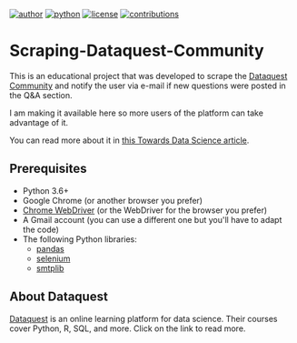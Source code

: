 [![author](https://badgen.net/badge/Author/otavio-s-s/blue)](https://www.linkedin.com/in/otavioss28/) [![python](https://badgen.net/badge/Python/3.6+/yellow)](https://www.python.org) [![license](https://img.shields.io/badge/License-MIT-red)](https://github.com/otavio-s-s/data_science/blob/master/LICENSE) [![contributions](https://badgen.net/badge/Contributions/Welcome/green)](https://github.com/otavio-s-s/data_science/issues) 

# Scraping-Dataquest-Community

This is an educational project that was developed to scrape the [Dataquest Community](https://community.dataquest.io/) and notify the user via e-mail if new questions were posted  in the Q&A section.

I am making it available here so more users of the platform can take advantage of it.

You can read more about it in [this Towards Data Science article](https://towardsdatascience.com/how-web-scraping-helped-me-going-from-learning-to-teaching-20c1bba7a10b?source=your_stories_page---------------------------).

## Prerequisites

* Python 3.6+
* Google Chrome (or another browser you prefer)
* [Chrome WebDriver](https://chromedriver.chromium.org/) (or the WebDriver for the browser you prefer)
* A Gmail account (you can use a different one but you'll have to adapt the code)
* The following Python libraries:
  * [pandas](https://pandas.pydata.org/pandas-docs/stable/getting_started/install.html)
  * [selenium](https://selenium-python.readthedocs.io/installation.html)
  * [smtplib](https://docs.python.org/3/library/smtplib.html)

## About Dataquest

[Dataquest](https://www.dataquest.io/) is an online learning platform for data science. Their courses cover Python, R, SQL, and more. Click on the link to read more.
